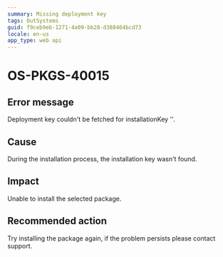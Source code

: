 ```yaml
---
summary: Missing deployment key
tags: OutSystems
guid: f9ceb9eb-1271-4a09-bb28-d388464bcd73
locale: en-us
app_type: web api
---
```


# OS-PKGS-40015

## Error message

Deployment key couldn't be fetched for installationKey '<installKey>'.

## Cause

During the installation process, the installation key wasn't found.

## Impact

Unable to install the selected package.

## Recommended action

Try installing the package again, if the problem persists please contact support.
